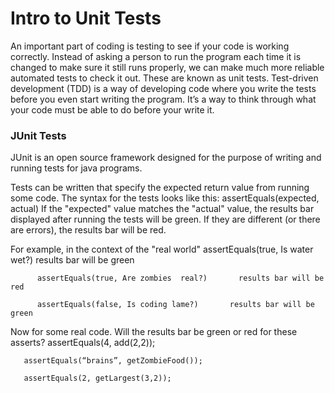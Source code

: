 
# Intro to Unit Tests
  An important part of coding is testing to see if your code is working correctly. Instead of asking a person to run the program each time it is changed to make sure it still runs properly, we can make much more reliable automated tests to check it out. These are known as unit tests.
  Test-driven development (TDD) is a way of developing code where you write the tests before you even start writing the program.  It’s a way to think through what your code must be able to do before your write it.
### JUnit Tests
  JUnit is an open source framework designed for the purpose of writing and running tests for java programs.

Tests can be written that specify the expected return value from running some code. 
    The syntax for the tests looks like this:
  assertEquals(expected, actual)
  If the "expected" value matches the "actual" value, the results bar displayed after running the tests will be green. If they are different (or there are errors), the results bar will be red.

For example, in the context of the "real world"
  assertEquals(true, Is water wet?)       results bar will be green

          assertEquals(true, Are zombies  real?)       results bar will be red

          assertEquals(false, Is coding lame?)       results bar will be green
  Now for some real code. Will the results bar be green or red for these asserts?
  assertEquals(4, add(2,2));

       assertEquals(“brains”, getZombieFood());

       assertEquals(2, getLargest(3,2));
 

